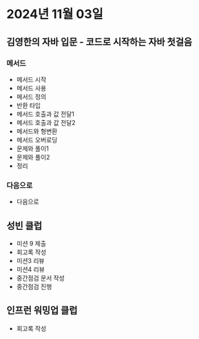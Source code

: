 # 2024년 11월 03일

## 김영한의 자바 입문 - 코드로 시작하는 자바 첫걸음

### 메서드

- 메서드 시작
- 메서드 사용
- 메서드 정의
- 반환 타입
- 메서드 호출과 값 전달1
- 메서드 호출과 값 전달2
- 메서드와 형변환
- 메서드 오버로딩
- 문제와 풀이1
- 문제와 풀이2
- 정리

### 다음으로

- 다음으로

## 성빈 클럽

- 미션 9 제출
- 회고록 작성
- 미션3 리뷰
- 미션4 리뷰
- 중간점검 문서 작성
- 중간점검 진행

## 인프런 워밍업 클럽

- 회고록 작성
